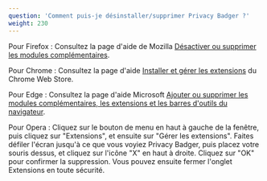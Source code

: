 ```yaml
---
question: 'Comment puis-je désinstaller/supprimer Privacy Badger ?'
weight: 230
---
```


Pour Firefox : Consultez la page d'aide de Mozilla [Désactiver ou supprimer les modules complémentaires](https://support.mozilla.org/fr/kb/desactiver-supprimer-modules#w_disabling-and-removing-extensions).

Pour Chrome : Consultez la page d'aide [Installer et gérer les extensions](https://support.google.com/chrome_webstore/answer/2664769?hl=fr) du Chrome Web Store.

Pour Edge : Consultez la page d'aide Microsoft [Ajouter ou supprimer les modules complémentaires, les extensions et les barres d'outils du navigateur](https://support.microsoft.com/fr-fr/microsoft-edge/ajouter-d%C3%A9sactiver-ou-supprimer-des-extensions-dans-microsoft-edge-9c0ec68c-2fbc-2f2c-9ff0-bdc76f46b026).

Pour Opera : Cliquez sur le bouton de menu en haut à gauche de la fenêtre, puis cliquez sur "Extensions", et ensuite sur "Gérer les extensions". Faites défiler l'écran jusqu'à ce que vous voyiez Privacy Badger, puis placez votre souris dessus, et cliquez sur l'icône "X" en haut à droite. Cliquez sur "OK" pour confirmer la suppression. Vous pouvez ensuite fermer l'onglet Extensions en toute sécurité.

